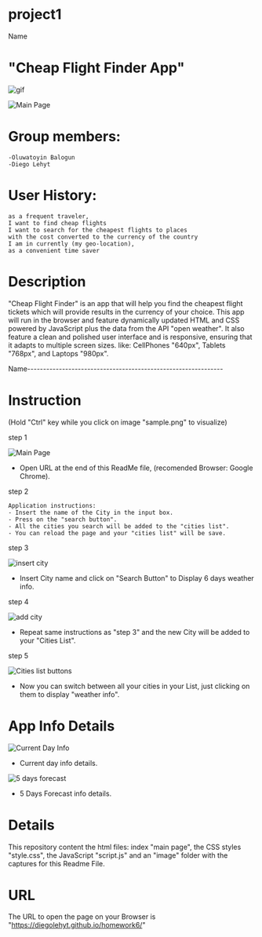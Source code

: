 # project1
Name

# "Cheap Flight Finder App"

![gif](images/0.gif)

![Main Page](images/Demo.png)


# Group members:
    -Oluwatoyin Balogun
    -Diego Lehyt



# User History:
    as a frequent traveler, 
    I want to find cheap flights
    I want to search for the cheapest flights to places 
    with the cost converted to the currency of the country 
    I am in currently (my geo-location),
    as a convenient time saver


# Description

"Cheap Flight Finder" is an app that will help you find the cheapest flight tickets which will provide results in the currency of your choice. This app will run in the browser and feature dynamically updated HTML and CSS powered by JavaScript plus the data from the API "open weather". It also feature a clean and polished user interface and is responsive, ensuring that it adapts to multiple screen sizes. like: CellPhones "640px", Tablets "768px", and Laptops "980px".

Name--------------------------------------------------------------




# Instruction 
(Hold "Ctrl" key while you click on image "sample.png" to visualize)

  step 1

  ![Main Page](images/1.png)

  - Open URL at the end of this ReadMe file, (recomended Browser: Google Chrome).

  step 2

    Application instructions:
    - Insert the name of the City in the input box.
    - Press on the "search button".
    - All the cities you search will be added to the "cities list".
    - You can reload the page and your "cities list" will be save.

  step 3

  ![insert city](images/2.png)

  - Insert City name and click on "Search Button" to Display 6 days weather info.

  step 4

  ![add city](images/3.png)

  - Repeat same instructions as "step 3" and the new City will be added to your "Cities List".

  step 5

  ![Cities list buttons](images/4.png)

  - Now you can switch between all your cities in your List, just clicking on them to display "weather info".


# App Info Details

  ![Current Day Info](images/5.png)

  - Current day info details.



  ![5 days forecast](images/6.png)

  - 5 Days Forecast info details.

  




# Details

This repository content the html files: index "main page", the CSS styles "style.css", the JavaScript "script.js" and an "image" folder with the captures for this Readme File.


# URL 

The URL to open the page on your Browser is "https://diegolehyt.github.io/homework6/"
